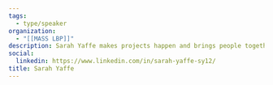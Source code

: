 ```yaml
---
tags:
  - type/speaker
organization:
  - "[[MASS LBP]]"
description: Sarah Yaffe makes projects happen and brings people together. Over the course of the last two decades she has worked in live performance, exhibition development, equitable community building, inclusive strategy and democracy evolution.
social:
  linkedin: https://www.linkedin.com/in/sarah-yaffe-sy12/
title: Sarah Yaffe
---
```

